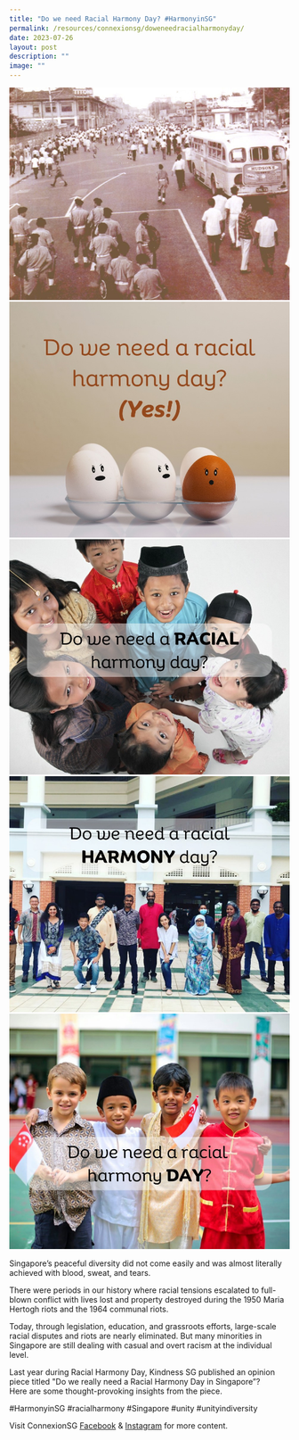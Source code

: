 ```yaml
---
title: "Do we need Racial Harmony Day? #HarmonyinSG"
permalink: /resources/connexionsg/doweneedracialharmonyday/
date: 2023-07-26
layout: post
description: ""
image: ""
---
```

![](/images/connexionsg/2023/racial%20harmony%20day%20pic%201.jpg)![](/images/connexionsg/2023/racial%20harmony%20day%202.jpg)![](/images/connexionsg/2023/racial%20harmony%20day%203.jpg)![](/images/connexionsg/2023/racial%20harmony%20day%204.jpg)![](/images/connexionsg/2023/racial%20harmony%20day%205.jpg)

Singapore’s peaceful diversity did not come easily and was almost literally achieved with blood, sweat, and tears.  

There were periods in our history where racial tensions escalated to full-blown conflict with lives lost and property destroyed during the 1950 Maria Hertogh riots and the 1964 communal riots.  

Today, through legislation, education, and grassroots efforts, large-scale racial disputes and riots are nearly eliminated. But many minorities in Singapore are still dealing with casual and overt racism at the individual level.  

Last year during Racial Harmony Day, Kindness SG published an opinion piece titled "Do we really need a Racial Harmony Day in Singapore”?  
Here are some thought-provoking insights from the piece. 

#HarmonyinSG #racialharmony #Singapore #unity #unityindiversity

Visit ConnexionSG <a target="_blank" href="https://www.facebook.com/ConnexionSG">Facebook</a> &amp; <a target="_blank" href="https://www.instagram.com/connexionsg/">Instagram</a> for more content.